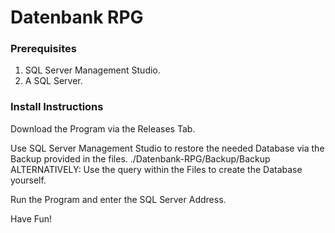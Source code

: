 # Datenbank RPG
### Prerequisites
1. SQL Server Management Studio.
2. A SQL Server.

### Install Instructions
Download the Program via the Releases Tab.

Use SQL Server Management Studio to restore the needed Database via the Backup provided in the files. ./Datenbank-RPG/Backup/Backup
ALTERNATIVELY: Use the query within the Files to create the Database yourself.

Run the Program and enter the SQL Server Address. 

Have Fun!
